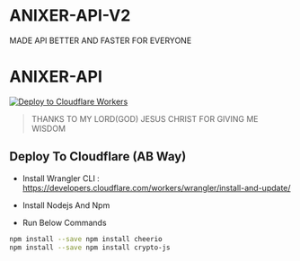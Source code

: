 # ANIXER-API-V2
MADE API BETTER  AND FASTER FOR EVERYONE

# ANIXER-API


[![Deploy to Cloudflare Workers](https://deploy.workers.cloudflare.com/button)](https://deploy.workers.cloudflare.com/?url=https://github.com/XerAnime/anixer-api)

> THANKS TO MY LORD(GOD) JESUS  CHRIST FOR GIVING ME WISDOM 

## Deploy To Cloudflare (AB Way)

- Install Wrangler CLI : https://developers.cloudflare.com/workers/wrangler/install-and-update/

- Install Nodejs And Npm

- Run Below Commands

```bash
npm install --save npm install cheerio
npm install --save npm install crypto-js
```
